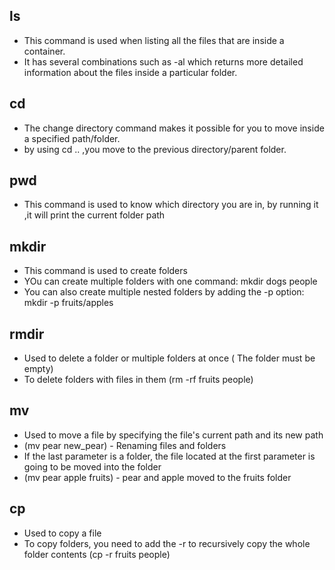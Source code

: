 ## ls
- This command is used when listing all the files that are inside a container.
- It has several combinations such as -al which returns more detailed information about the files inside a particular folder.
## cd 
- The change directory command makes it possible for you to move inside a specified path/folder.
- by using cd .. ,you move to the previous directory/parent folder.
## pwd
- This command is used to know which directory you are in, by running it ,it will print the current folder path
## mkdir
- This command is used to create folders
- YOu can create multiple folders with one command: mkdir dogs people
- You can also create multiple nested folders by adding the -p option: mkdir -p fruits/apples
## rmdir 
- Used to delete a folder or multiple folders at once ( The folder must be empty)
- To delete folders with files in them (rm -rf fruits people)
## mv
- Used to move a file by specifying the file's current path and its new path
- (mv pear new_pear) - Renaming files and folders
- If the last parameter is a folder, the file located at the first parameter is going to be moved into the folder
- (mv pear apple fruits) - pear and apple moved to the fruits folder
## cp 
- Used to copy a file
- To copy folders, you need to add the -r to recursively copy the whole folder contents (cp -r fruits people)

